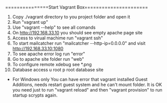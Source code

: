 ===============Start Vagrant Box======================
1. Copy ./vagrant directory to you project folder and open it
2. Run "vagrant up"
3. Use "vagrant --help" to see all comands
4. On http://192.168.33.10 you should see empty apache page site
5. Access to virual machime run "vagrant ssh"
7. To start mailcatcher run "mailcatcher --http-ip=0.0.0.0" and visit http://192.168.33.10:1080 
8. To see apache error log run "error"
9. Go to apache site folder run "web"
10. To configure remote xdebug see *.png
11. Database access u root p root database site 
* For Windows only
You can have error that vagrant installed Guest Additions, needs restart guest system 
and he can't mount folder.
It is OK you need just to run "vagrant reload" and then "vagrant provision" to run startup scrypts again.
